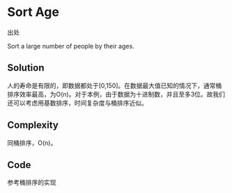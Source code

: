 # Sort Age

出处

Sort a large number of people by their ages.

## Solution

人的寿命是有限的，即数据都处于[0,150]。在数据最大值已知的情况下，通常桶排序效率最高，为O(n)。对于本例，由于数据为十进制数，并且至多3位。故我们还可以考虑用基数排序，时间复杂度与桶排序近似。

## Complexity

同桶排序，O(n)。

## Code 

参考桶排序的实现

